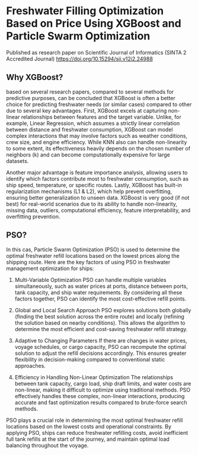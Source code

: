 # Freshwater Filling Optimization Based on Price Using XGBoost and Particle Swarm Optimization
Published as research paper on Scientific Journal of Informatics (SINTA 2 Accredited Journal) 
https://doi.org/10.15294/sji.v12i2.24988


## Why XGBoost?
based on several research papers, compared to several methods for predictive purposes, can be concluded that XGBoost is often a better choice for predicting freshwater needs (or similar cases) compared to other due to several key advantages. First, XGBoost excels at capturing non-linear relationships between features and the target variable. Unlike, for example, Linear Regression, which assumes a strictly linear correlation between distance and freshwater consumption, XGBoost can model complex interactions that may involve factors such as weather conditions, crew size, and engine efficiency. While KNN also can handle non-linearity to some extent, its effectiveness heavily depends on the chosen number of neighbors (k) and can become computationally expensive for large datasets.

Another major advantage is feature importance analysis, allowing users to identify which factors contribute most to freshwater consumption, such as ship speed, temperature, or specific routes. Lastly, XGBoost has built-in regularization mechanisms (L1 & L2), which help prevent overfitting, ensuring better generalization to unseen data. XGBoost is very good (if not best) for real-world scenarios due to its ability to handle non-linearity, missing data, outliers, computational efficiency, feature interpretability, and overfitting prevention. 

## PSO?
In this cas, Particle Swarm Optimization (PSO) is used to determine the optimal freshwater refill locations based on the lowest prices along the shipping route. Here are the key factors of using PSO in freshwater management optimization for ships:
1. Multi-Variable Optimization
PSO can handle multiple variables simultaneously, such as water prices at ports, distance between ports, tank capacity, and ship water requirements.
By considering all these factors together, PSO can identify the most cost-effective refill points.

2. Global and Local Search Approach
PSO explores solutions both globally (finding the best solution across the entire route) and locally (refining the solution based on nearby conditions).
This allows the algorithm to determine the most efficient and cost-saving freshwater refill strategy.

3. Adaptive to Changing Parameters
If there are changes in water prices, voyage schedules, or cargo capacity, PSO can recompute the optimal solution to adjust the refill decisions accordingly.
This ensures greater flexibility in decision-making compared to conventional static approaches.

4. Efficiency in Handling Non-Linear Optimization
The relationships between tank capacity, cargo load, ship draft limits, and water costs are non-linear, making it difficult to optimize using traditional methods.
PSO effectively handles these complex, non-linear interactions, producing accurate and fast optimization results compared to brute-force search methods.

PSO plays a crucial role in determining the most optimal freshwater refill locations based on the lowest costs and operational constraints. By applying PSO, ships can reduce freshwater refilling costs, avoid inefficient full tank refills at the start of the journey, and maintain optimal load balancing throughout the voyage.
